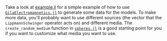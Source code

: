 Take a look at [example.jl](example.jl) for a simple example of how to
use
[`GilaElectromagnetics.jl`](https://github.com/moleskySean/GilaElectromagnetics.jl)
to generate some data for the models. To make more data, you'll
probably want to use different sources (the vector that the
`LippmannSchwinger` operator acts on) and different media. The
`create_random_medium` function in [`spheres.jl`](spheres.jl) is a
good starting point for you if you want to customize what media you
want to use.
